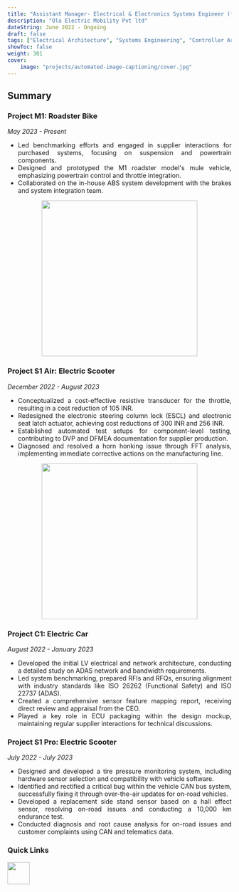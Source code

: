 ```yaml
---
title: "Assistant Manager- Electrical & Electronics Systems Engineer (full Time)"
description: "Ola Electric Mobility Pvt ltd"
dateString: June 2022 - Ongoing
draft: false
tags: ["Electrical Architecture", "Systems Engineering", "Controller Area Network (CAN)", "AutoSar", "Local Interconnect Network (LIN)", "Automation", "Component Development", "Diagnostics", "automation", "Software in Loop (SIL)", "Hardware in Loop (HIL)", "Cloud Telematics", "DFMEA", "DVP"]
showToc: false
weight: 301
cover:
    image: "projects/automated-image-captioning/cover.jpg"
--- 
```


<h2>Summary</h2>

<h3> Project M1: Roadster Bike </h3>
<div style="text-align: justify">

*May 2023 - Present*
- Led benchmarking efforts and engaged in supplier interactions for purchased systems, focusing on suspension and powertrain components.
- Designed and prototyped the M1 roadster model's mule vehicle, emphasizing powertrain control and throttle integration.
- Collaborated on the in-house ABS system development with the brakes and system integration team.

<img src="/experience/ola_electric/m1_img.jpg" width="350" style="display: block; margin: auto;" >

<h3> Project S1 Air: Electric Scooter </h3>

*December 2022 - August 2023*
- Conceptualized a cost-effective resistive transducer for the throttle, resulting in a cost reduction of 105 INR.
- Redesigned the electronic steering column lock (ESCL) and electronic seat latch actuator, achieving cost reductions of 300 INR and 256 INR.
- Established automated test setups for component-level testing, contributing to DVP and DFMEA documentation for supplier production.
- Diagnosed and resolved a horn honking issue through FFT analysis, implementing immediate corrective actions on the manufacturing line.
<img src="/experience/ola_electric/s1air.jpg" width="350" style="display: block; margin: auto;" >

<h3> Project C1: Electric Car </h3>

*August 2022 - January 2023*
- Developed the initial LV electrical and network architecture, conducting a detailed study on ADAS network and bandwidth requirements.
- Led system benchmarking, prepared RFIs and RFQs, ensuring alignment with industry standards like ISO 26262 (Functional Safety) and ISO 22737 (ADAS).
- Created a comprehensive sensor feature mapping report, receiving direct review and appraisal from the CEO.
- Played a key role in ECU packaging within the design mockup, maintaining regular supplier interactions for technical discussions.

<h3> Project S1 Pro: Electric Scooter </h3>

*July 2022 - July 2023*
- Designed and developed a tire pressure monitoring system, including hardware sensor selection and compatibility with vehicle software.
- Identified and rectified a critical bug within the vehicle CAN bus system, successfully fixing it through over-the-air updates for on-road vehicles.
- Developed a replacement side stand sensor based on a hall effect sensor, resolving on-road issues and conducting a 10,000 km endurance test.
- Conducted diagnosis and root cause analysis for on-road issues and customer complaints using CAN and telematics data.

</div>


<h3> Quick Links </h3>
<!--- this is for the link icons  --->
<meta name="viewport" content="width=device-width, initial-scale=1" />
<style>
  /* styles for grid container */
  .grid-container {
    display: grid;
    grid-template-columns: 60px 1fr;
    
    position: relative;
  }

  .grid-item {
    overflow: hidden;
  }
</style>
<div class="grid-container">
  <div class="grid-item">
    <a href="https://www.olaelectric.com/"><img src="/icons/web.png" width="50" height="50" style="justify-content: space-between;" ></a>
  </div>
</div>